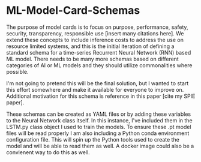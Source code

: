 # ML-Model-Card-Schemas

The purpose of model cards is to focus on purpose, performance, safety, security, transparency, responsible use [insert many citations here].
We extend these concepts to include inference costs to address the use on resource limited systems, and this is the initial iteration of defining a standard schema for a time-series Recurrent Neural Network (RNN) based ML model.  There needs to be many more schemas based on different categories of AI or ML models and they should utilize commonalities where possible.

I'm not going to pretend this will be the final solution, but I wanted to start this effort somewhere and make it available for everyone to improve on.
Additional motivation for this schema is reference in this paper [cite my SPIE paper].

These schemas can be created as YAML files or by adding these variables to the Neural Network class itself.  In this instance, I've included them in the LSTM.py class object I used to train the models.  To ensure these .pt model files will be read properly I am also including a Python conda environment configuration file.  This will spin up the Python tools used to create the model and will be able to read them as well.  A docker image could also be a convienent way to do this as well.
